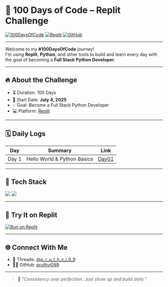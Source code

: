 # 🧠 100 Days of Code – Replit Challenge

[![100DaysOfCode](https://img.shields.io/badge/-100DaysOfCode-black?style=flat-square&logo=python&logoColor=white)](https://www.100daysofcode.com/)
[![Replit](https://img.shields.io/badge/-Replit-667881?style=flat-square&logo=replit&logoColor=white)](https://replit.com/@p_r_u_t_h_v_i_0_9)
[![GitHub](https://img.shields.io/badge/-GitHub-181717?style=flat-square&logo=github&logoColor=white)](https://github.com/pruthvi099)

---

Welcome to my **#100DaysOfCode** journey!  
I'm using **Replit**, **Python**, and other tools to build and learn every day with the goal of becoming a **Full Stack Python Developer**.

---

## 🔥 About the Challenge

- ⏳ Duration: 100 Days
- 📅 Start Date: **July 4, 2025**
- 💡 Goal: Become a Full Stack Python Developer
- 💻 Platform: [Replit](https://replit.com/@p_r_u_t_h_v_i_0_9)

---

## 🗓️ Daily Logs

| Day | Summary | Link |
|-----|---------|------|
| Day 1 | Hello World & Python Basics | [Day01](./Day01/) |
<!-- Add more days as you go -->

---

## 🧰 Tech Stack

<p align="left">
  <img src="https://img.shields.io/badge/Python-3776AB?style=for-the-badge&logo=python&logoColor=white"/>
   <img src="https://img.shields.io/badge/Replit-667881?style=for-the-badge&logo=replit&logoColor=white"/>
</p>

---

## 🧪 Try It on Replit

[![Run on Replit](https://replit.com/badge/github/pruthvi099/100DaysOfCode-Replit)](https://replit.com/@p_r_u_t_h_v_i_0_9)

---

## 🌐 Connect With Me

- 🧵 Threads: [@p_r_u_t_h_v_i_0_9](https://www.threads.com/@p_r_u_t_h_v_i_0_9)
- 🧑‍💻 GitHub: [pruthvi099](https://github.com/pruthvi099)


---

> 💬 _"Consistency over perfection. Just show up and build daily."_  

